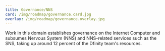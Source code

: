 ```yaml
---
title: Governance/NNS
card: /img/roadmap/governance.card.jpg
overlay: /img/roadmap/governance.overlay.jpg
---
```


Work in this domain establishes governance on the Internet Computer and subsumes Nervous System (NNS) and NNS-related services such as the SNS, taking up around 12 percent of the Dfinity team's resources.  
